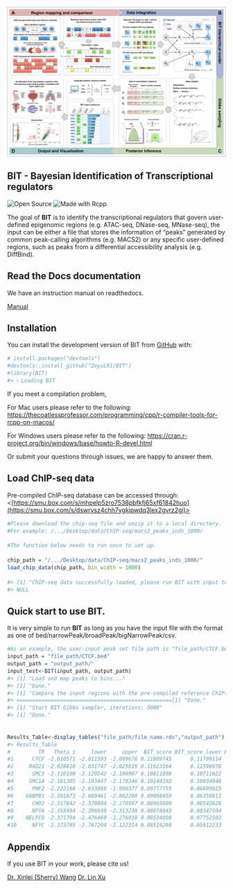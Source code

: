 
<!-- README.md is generated from README.Rmd. Please edit that file -->

![BIT](inst/BIT_model.png)

<!-- badges: start -->
<!-- badges: end -->

## BIT - Bayesian Identification of Transcriptional regulators
![Open Source](https://img.shields.io/badge/Open%20Source-Yes-brightgreen.svg) ![Made with Rcpp](https://img.shields.io/badge/Made%20with-Rcpp-1f425f.svg)

The goal of **BIT** is to identify the transcriptional regulators that govern user-defined epigenomic regions (e.g. ATAC-seq, DNase-seq, MNase-seq), the input can be either a file that stores the information of “peaks” generated by common peak-calling algorithms (e.g. MACS2) or any specific user-defined regions, such as peaks from a differential accessibility analysis (e.g. DiffBind).

## Read the Docs documentation
We have an instruction manual on readthedocs.

[Manual](https://bitbayesian-identification-of-transcriptional-regulators.readthedocs.io/en/latest/)

## Installation

You can install the development version of BIT from
[GitHub](https://github.com/ZeyuL01/BIT) with:

``` r
# install.packages("devtools")
#devtools::install_github("ZeyuL01/BIT")
#library(BIT)
#> ℹ Loading BIT
```

If you meet a compilation problem,

For Mac users please refer to the following:
<https://thecoatlessprofessor.com/programming/cpp/r-compiler-tools-for-rcpp-on-macos/>

For Windows users please refer to the following:
<https://cran.r-project.org/bin/windows/base/howto-R-devel.html>

Or submit your questions through issues, we are happy to answer them.

## Load ChIP-seq data

Pre-compiled ChIP-seq database can be accessed through:
<[https://smu.box.com/s/mhpelp5zro7538pbfkfj65xf61842huo](https://smu.box.com/s/dswrvsz4chh7ygkjpwdq3lex2gvrz2gi)>

``` r
#Please download the chip-seq file and unzip it to a local directory.
#For example: /.../Desktop/data/ChIP-seq/macs2_peaks_inds_1000/

#The function below needs to run once to set up.

chip_path = "/.../Desktop/data/ChIP-seq/macs2_peaks_inds_1000/"
load_chip_data(chip_path, bin_width = 1000)

#> [1] "ChIP-seq data successfully loaded, please run BIT with input to check!"
#> NULL
```

## Quick start to use BIT.

It is very simple to run **BIT** as long as you have the input file with the format as one of 
bed/narrowPeak/broadPeak/bigNarrowPeak/csv.

``` r
#As an example, the user-input peak set file path is "file_path/CTCF.bed"
input_path = "file_path/CTCF.bed"
output_path = "output_path/"
input_test<-BIT(input_path, output_path)
#> [1] "Load and map peaks to bins..."
#> [1] "Done."
#> [1] "Compare the input regions with the pre-compiled reference ChIP-seq data, bin width used: 1000 bps"
#> ==================================================[1] "Done."
#> [1] "Start BIT Gibbs sampler, iterations: 5000"
#> [1] "Done."


Results_Table<-display_tables("file_path/file_name.rds","output_path")
#> Results_Table
#         TR   Theta_i     lower     upper  BIT_score BIT_score_lower BIT_score_upper Rank
#1      CTCF -2.010571 -2.011593 -2.009676 0.11809745      0.11799114      0.11819079    1
#2     RAD21 -2.028610 -2.031747 -2.025619 0.11623164      0.11590978      0.11653925    2
#3      SMC3 -2.110100 -2.120542 -2.100907 0.10811898      0.10711622      0.10900866    3
#4     SMC1A -2.181305 -2.193447 -2.170246 0.10144192      0.10034048      0.10245443    4
#5      PHF2 -2.222166 -2.633869 -1.990377 0.09777755      0.06699025      0.12021697    5
#6    GABPB1 -2.301673 -2.689461 -2.062208 0.09098450      0.06359813      0.11282466    6
#7      CHD2 -2.317842 -2.370804 -2.270597 0.08965600      0.08542628      0.09358759    7
#8      NFYA -2.353494 -2.396030 -2.313238 0.08678843      0.08347594      0.09003250    8
#9    NELFCD -2.371794 -2.476460 -2.276018 0.08534898      0.07752502      0.09312872    9
#10     NFYC -2.373795 -2.767204 -2.122314 0.08519290      0.05912233      0.10694685   10
```

## Appendix
If you use BIT in your work, please cite us!

[Dr. Xinlei (Sherry) Wang](https://www.uta.edu/academics/faculty/profile?username=wangx9)
[Dr. Lin Xu](https://qbrc.swmed.edu/labs/xulab/)


